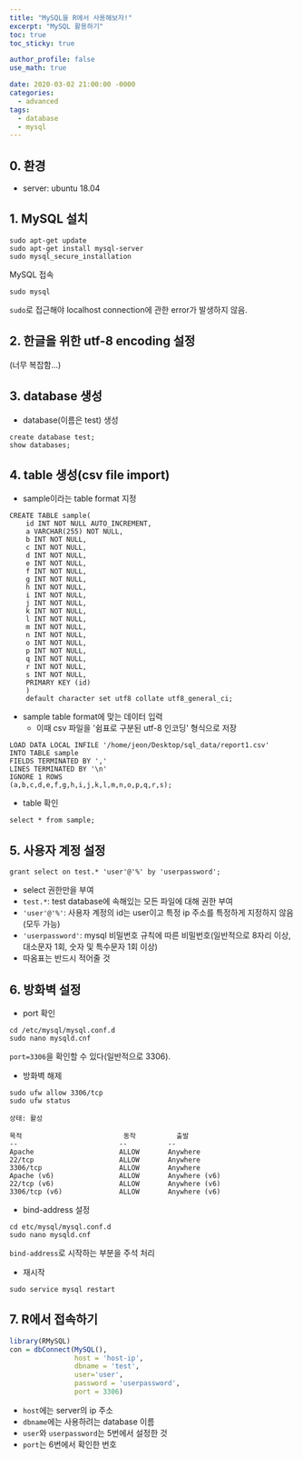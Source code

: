```yaml
---
title: "MySQL을 R에서 사용해보자!"
excerpt: "MySQL 활용하기"
toc: true
toc_sticky: true

author_profile: false
use_math: true

date: 2020-03-02 21:00:00 -0000
categories: 
  - advanced
tags:
  - database
  - mysql
---
```

## 0. 환경
- server: ubuntu 18.04

## 1. MySQL 설치
```
sudo apt-get update
sudo apt-get install mysql-server
sudo mysql_secure_installation
```

MySQL 접속
```
sudo mysql
```
`sudo`로 접근해야 localhost connection에 관한 error가 발생하지 않음.

## 2. 한글을 위한 utf-8 encoding 설정
(너무 복잡함...)

## 3. database 생성 
- database(이름은 test) 생성
```
create database test;
show databases;
```
## 4. table 생성(csv file import)

- sample이라는 table format 지정
```
CREATE TABLE sample(
	id INT NOT NULL AUTO_INCREMENT,
	a VARCHAR(255) NOT NULL,
	b INT NOT NULL,
	c INT NOT NULL,
	d INT NOT NULL,
	e INT NOT NULL,
	f INT NOT NULL,
	g INT NOT NULL,
	h INT NOT NULL,
	i INT NOT NULL,
	j INT NOT NULL,
	k INT NOT NULL,
	l INT NOT NULL,
	m INT NOT NULL,
	n INT NOT NULL,
	o INT NOT NULL,
	p INT NOT NULL,
	q INT NOT NULL,
	r INT NOT NULL,
	s INT NOT NULL,
	PRIMARY KEY (id)
	)
	default character set utf8 collate utf8_general_ci;
```
- sample table format에 맞는 데이터 입력
	- 이때 csv 파일을 '쉼표로 구분된 utf-8 인코딩' 형식으로 저장
```
LOAD DATA LOCAL INFILE '/home/jeon/Desktop/sql_data/report1.csv'
INTO TABLE sample
FIELDS TERMINATED BY ','
LINES TERMINATED BY '\n'
IGNORE 1 ROWS
(a,b,c,d,e,f,g,h,i,j,k,l,m,n,o,p,q,r,s);
```
- table 확인
```
select * from sample;
```

## 5. 사용자 계정 설정
```
grant select on test.* 'user'@'%' by 'userpassword';
```
-  select 권한만을 부여
- `test.*`: test database에 속해있는 모든 파일에 대해 권한 부여
- `'user'@'%'`: 사용자 계정의 id는 user이고 특정 ip 주소를 특정하게 지정하지 않음(모두 가능)
- `'userpassword'`: mysql 비밀번호 규칙에 따른 비밀번호(일반적으로 8자리 이상, 대소문자 1회, 숫자 및 특수문자 1회 이상)
- 따옴표는 반드시 적어줄 것

## 6. 방화벽 설정
- port 확인
```
cd /etc/mysql/mysql.conf.d
sudo nano mysqld.cnf
```
`port=3306`을 확인할 수 있다(일반적으로 3306).

- 방화벽 해제
```
sudo ufw allow 3306/tcp
sudo ufw status
```
```
상태: 활성

목적                         동작          출발
--                         --          --
Apache                     ALLOW       Anywhere
22/tcp                     ALLOW       Anywhere
3306/tcp                   ALLOW       Anywhere
Apache (v6)                ALLOW       Anywhere (v6)
22/tcp (v6)                ALLOW       Anywhere (v6)
3306/tcp (v6)              ALLOW       Anywhere (v6)
```
- bind-address 설정
```
cd etc/mysql/mysql.conf.d  
sudo nano mysqld.cnf  
```
`bind-address`로 시작하는 부분을 주석 처리

- 재시작
```
sudo service mysql restart
```

## 7. R에서 접속하기
```r
library(RMySQL)
con = dbConnect(MySQL(),
                host = 'host-ip',
                dbname = 'test',
                user='user',
                password = 'userpassword',
                port = 3306)
```
- `host`에는 server의 ip 주소
- `dbname`에는 사용하려는 database 이름
- `user`와 `userpassword`는 5번에서 설정한 것
- `port`는 6번에서 확인한 번호

<!--stackedit_data:
eyJoaXN0b3J5IjpbLTMwMjQ5MTc0OF19
-->